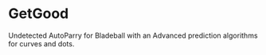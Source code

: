 # GetGood
Undetected AutoParry for Bladeball with an Advanced prediction algorithms for curves and dots.

